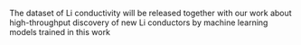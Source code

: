 The dataset of Li conductivity will be released together with our work about high-throughput discovery of new Li conductors by machine learning models trained in this work
